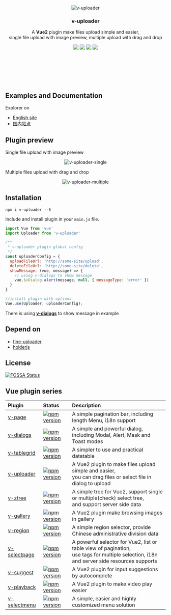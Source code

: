 <br><br>

<p align="center"><img src="https://terryz.gitee.io/image/v-uploader/v-uploader-single.png" alt="v-uploader"></p>

<h3 align="center">v-uploader</h3>

<p align="center">
  A <strong>Vue2</strong> plugin make files upload simple and easier, <br>
  single file upload with image preview, multiple upload with drag and drop
</p>

<p align="center">
  <a href="https://www.npmjs.com/package/v-uploader"><img src="https://img.shields.io/npm/v/v-uploader.svg"></a>
  <a href="https://mit-license.org/"><img src="https://img.shields.io/badge/license-MIT-brightgreen.svg"></a>
<a href="https://app.fossa.io/projects/git%2Bgithub.com%2FTerryZ%2Fv-uploader?ref=badge_shield" alt="FOSSA Status"><img src="https://app.fossa.io/api/projects/git%2Bgithub.com%2FTerryZ%2Fv-uploader.svg?type=shield"/></a>
  <a href="https://www.npmjs.com/package/v-uploader"><img src="https://img.shields.io/npm/dy/v-uploader.svg"></a>
</p>

<br><br><br><br><br>

## Examples and Documentation

Explorer on

- [English site](https://terryz.github.io/vue/#/upload)
- [国内站点](https://terryz.gitee.io/vue/#/upload)

## Plugin preview

Single file upload with image preview

<p align="center"><img src="https://terryz.github.io/image/v-uploader/v-uploader-single.png" alt="v-uploader-single" ></p>

Multiple files upload with drag and drop

<p align="center"><img src="https://terryz.github.io/image/v-uploader/v-uploader-multiple.png" alt="v-uploader-multiple" ></p>

## Installation

```
npm i v-uploader --S
```

Include and install plugin in your `main.js` file.

```js
import Vue from 'vue'
import Uploader from 'v-uploader'

/**
 * v-uploader plugin global config
 */
const uploaderConfig = {
  uploadFileUrl: 'http://some-site/upload',
  deleteFileUrl: 'http://some-site/delete',
  showMessage: (vue, message) => {
    // using v-dialogs to show message
    vue.$vDialog.alert(message, null, { messageType: 'error' })
  }
}

//install plugin with options
Vue.use(Uploader, uploaderConfig);
```

There is using **[v-dialogs](https://github.com/TerryZ/v-dialogs)** to show message in example

## Depend on

- [fine-uploader](https://github.com/FineUploader/fine-uploader)
- [holderjs](https://github.com/imsky/holder)

## License

[![FOSSA Status](https://app.fossa.io/api/projects/git%2Bgithub.com%2FTerryZ%2Fv-uploader.svg?type=large)](https://app.fossa.io/projects/git%2Bgithub.com%2FTerryZ%2Fv-uploader?ref=badge_large)

## Vue plugin series

| Plugin | Status | Description |
| :---------------- | :-- | :-- |
| [v-page](https://github.com/TerryZ/v-page) | [![npm version](https://img.shields.io/npm/v/v-page.svg)](https://www.npmjs.com/package/v-page) | A simple pagination bar, including length Menu, i18n support |
| [v-dialogs](https://github.com/TerryZ/v-dialogs) | [![npm version](https://img.shields.io/npm/v/v-dialogs.svg)](https://www.npmjs.com/package/v-dialogs) | A simple and powerful dialog, including Modal, Alert, Mask and Toast modes |
| [v-tablegrid](https://github.com/TerryZ/v-tablegrid) | [![npm version](https://img.shields.io/npm/v/v-tablegrid.svg)](https://www.npmjs.com/package/v-tablegrid) | A simpler to use and practical datatable |
| [v-uploader](https://github.com/TerryZ/v-uploader) | [![npm version](https://img.shields.io/npm/v/v-uploader.svg)](https://www.npmjs.com/package/v-uploader) | A Vue2 plugin to make files upload simple and easier, <br>you can drag files or select file in dialog to upload |
| [v-ztree](https://github.com/TerryZ/v-ztree) | [![npm version](https://img.shields.io/npm/v/v-ztree.svg)](https://www.npmjs.com/package/v-ztree) | A simple tree for Vue2, support single or multiple(check) select tree, <br>and support server side data |
| [v-gallery](https://github.com/TerryZ/v-gallery) | [![npm version](https://img.shields.io/npm/v/v-gallery.svg)](https://www.npmjs.com/package/v-gallery) | A Vue2 plugin make browsing images in gallery |
| [v-region](https://github.com/TerryZ/v-region) | [![npm version](https://img.shields.io/npm/v/v-region.svg)](https://www.npmjs.com/package/v-region) | A simple region selector, provide Chinese administrative division data |
| [v-selectpage](https://github.com/TerryZ/v-selectpage) | [![npm version](https://img.shields.io/npm/v/v-selectpage.svg)](https://www.npmjs.com/package/v-selectpage) | A powerful selector for Vue2, list or table view of pagination, <br>use tags for multiple selection, i18n and server side resources supports |
| [v-suggest](https://github.com/TerryZ/v-suggest) | [![npm version](https://img.shields.io/npm/v/v-suggest.svg)](https://www.npmjs.com/package/v-suggest) | A Vue2 plugin for input suggestions by autocomplete |
| [v-playback](https://github.com/TerryZ/v-playback) | [![npm version](https://img.shields.io/npm/v/v-playback.svg)](https://www.npmjs.com/package/v-playback) | A Vue2 plugin to make video play easier |
| [v-selectmenu](https://github.com/TerryZ/v-selectmenu) | [![npm version](https://img.shields.io/npm/v/v-selectmenu.svg)](https://www.npmjs.com/package/v-selectmenu) | A simple, easier and highly customized menu solution |
